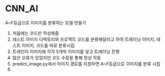 # CNN_AI
A~F등급으로 이미지를 분류하는 모델 만들기

1. 처음에는 코드만 작성해줌
2. 테스트 이미지 디렉토리와 프로젝트 코드를 분류해달라고 하여 트레이닝 이미지, 테스트 이미지, 코드를 따로 분류시킴
3. 트레인이 이미지에 각각 5개씩 이미지를 넣고 트레이닝 진행
4. 많은 오류가 있었지만 코드 수정을 통해 정상 작동
5. predict_image.py에서 이미지 경로를 지정하면 A~F등급으로 이미지를 분류 시킴
6. 
